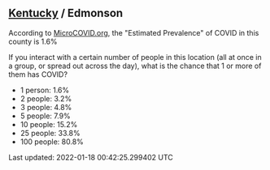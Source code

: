 
## [Kentucky](/united-states/kentucky) / Edmonson

According to [MicroCOVID.org](http://microcovid.org),
the "Estimated Prevalence" of COVID in this county is 1.6%

If you interact with a certain number of people in this location
(all at once in a group, or spread out across the day), what is the chance that
1 or more of them has COVID?

- 1 person: 1.6%
- 2 people: 3.2%
- 3 people: 4.8%
- 5 people: 7.9%
- 10 people: 15.2%
- 25 people: 33.8%
- 100 people: 80.8%

Last updated: 2022-01-18 00:42:25.299402 UTC
